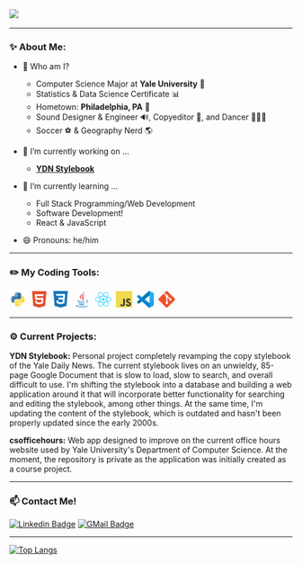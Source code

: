 <!--
<div id="header" align="center">
  <img src="https://media.giphy.com/media/7Cr71vflxfGFO/giphy.gif" width="100" />
</div>
-->

<img src="https://i.imgur.com/s8LUZDx.png" />

---
### ✨ About Me:
- 📍 Who am I?
  - Computer Science Major at **Yale University** 🏫
  - Statistics & Data Science Certificate 📊
  - Hometown: **Philadelphia, PA** 🏢
  - Sound Designer & Engineer 🔊, Copyeditor 📰, and Dancer 🤸🏽‍♂️
  - Soccer ⚽️ & Geography Nerd 🌎

- 🔭 I’m currently working on ...
  - **<a href="https://github.com/mwillen04/ydn-stylebook" target="_blank">YDN Stylebook</a>**
 
- 🌱 I’m currently learning ...
  - Full Stack Programming/Web Development
  - Software Development!
  - React & JavaScript

- 😄 Pronouns: he/him

---
### ✏️ My Coding Tools:

<div id="badges">
  <img src="https://github.com/devicons/devicon/blob/master/icons/python/python-original.svg" width="30" height="30" />&nbsp;
  <img src="https://github.com/devicons/devicon/blob/master/icons/html5/html5-plain.svg" width="30" height="30" />&nbsp;
  <img src="https://github.com/devicons/devicon/blob/master/icons/css3/css3-plain.svg" width="30" height="30" />&nbsp;
  <img src="https://github.com/devicons/devicon/blob/master/icons/java/java-original.svg" width="30" height="30" />&nbsp;
  <img src="https://github.com/devicons/devicon/blob/master/icons/react/react-original.svg" width="30" height="30" />&nbsp;
  <img src="https://github.com/devicons/devicon/blob/master/icons/javascript/javascript-original.svg" width="30" height="30" />&nbsp;
  <img src="https://github.com/devicons/devicon/blob/master/icons/vscode/vscode-original.svg" width="30" height="30" />&nbsp;
  <img src="https://github.com/devicons/devicon/blob/master/icons/git/git-original.svg" width="30" height="30" />&nbsp;
</div>

---
### ⚙️ Current Projects:

**YDN Stylebook:** Personal project completely revamping the copy stylebook of the Yale Daily News. The current stylebook lives on an unwieldy, 85-page Google Document that is slow to load, slow to search, and overall difficult to use. I'm shifting the stylebook into a database and building a web application around it that will incorporate better functionality for searching and editing the stylebook, among other things. At the same time, I'm updating the content of the stylebook, which is outdated and hasn't been properly updated since the early 2000s.

**csofficehours:** Web app designed to improve on the current office hours website used by Yale University's Department of Computer Science. At the moment, the repository is private as the application was initially created as a course project.

---
### 📫 Contact Me!

[![Linkedin Badge](https://img.shields.io/badge/-LinkedIn-blue?style=flat&logo=Linkedin&logoColor=white)](https://www.linkedin.com/in/michaelwillen)
[![GMail Badge](https://img.shields.io/badge/Gmail-D14836?style=flat&logo=gmail&logoColor=white)](mailto:michael.willen@yale.edu)
<!-- OLD: https://www.linkedin.com/in/michael-willen-b3781a201/ -->
---

[![Top Langs](https://github-readme-stats.vercel.app/api/top-langs/?username=mwillen04&layout=compact&theme=transparent&hide_border=true)](https://github.com/anuraghazra/github-readme-stats)
